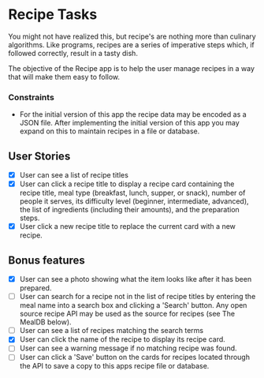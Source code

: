 # Recipe Tasks

You might not have realized this, but recipe's are nothing more than culinary
algorithms. Like programs, recipes are a series of imperative steps which,
if followed correctly, result in a tasty dish.

The objective of the Recipe app is to help the user manage recipes in a way
that will make them easy to follow.

### Constraints

- For the initial version of this app the recipe data may be encoded as a
  JSON file. After implementing the initial version of this app you may
  expand on this to maintain recipes in a file or database.

## User Stories

- [x] User can see a list of recipe titles
- [x] User can click a recipe title to display a recipe card containing the
      recipe title, meal type (breakfast, lunch, supper, or snack), number of people
      it serves, its difficulty level (beginner, intermediate, advanced), the list
      of ingredients (including their amounts), and the preparation steps.
- [x] User click a new recipe title to replace the current card with a new
      recipe.

## Bonus features

- [x] User can see a photo showing what the item looks like after it has
      been prepared.
- [ ] User can search for a recipe not in the list of recipe titles by
      entering the meal name into a search box and clicking a 'Search' button. Any
      open source recipe API may be used as the source for recipes (see The MealDB
      below).
- [ ] User can see a list of recipes matching the search terms
- [x] User can click the name of the recipe to display its recipe card.
- [ ] User can see a warning message if no matching recipe was found.
- [ ] User can click a 'Save' button on the cards for recipes located through
      the API to save a copy to this apps recipe file or database.
